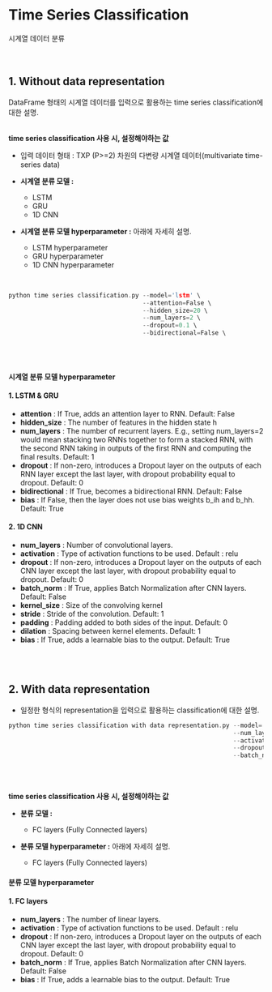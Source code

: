 # Time Series Classification
시계열 데이터 분류
<br><br><br>
## 1. Without data representation

DataFrame 형태의 시계열 데이터를 입력으로 활용하는 time series classification에 대한 설명.
<br>
<br>

**time series classification 사용 시, 설정해야하는 값**

* 입력 데이터 형태 : TXP (P>=2) 차원의 다변량 시계열 데이터(multivariate time-series data)
* **시계열 분류 모델 :**
  * LSTM
  * GRU
  * 1D CNN 


* **시계열 분류 모델 hyperparameter :** 아래에 자세히 설명.
  * LSTM hyperparameter 
  * GRU hyperparameter 
  * 1D CNN  hyperparameter 
<br>

```c
python time series classification.py --model='lstm' \
                                     --attention=False \
                                     --hidden_size=20 \
                                     --num_layers=2 \
                                     --dropout=0.1 \
                                     --bidirectional=False \
```
<br><br>

#### 시계열 분류 모델 hyperparameter <br>

#### 1. LSTM & GRU
- **attention** : If True, adds an attention layer to RNN. Default: False
- **hidden_size** : The number of features in the hidden state h
- **num_layers** : The number of recurrent layers. E.g., setting num_layers=2 would mean stacking two RNNs together to form a stacked RNN, with the second RNN taking in outputs of the first RNN and computing the final results. Default: 1
- **dropout** : If non-zero, introduces a Dropout layer on the outputs of each RNN layer except the last layer, with dropout probability equal to dropout. Default: 0
- **bidirectional** : If True, becomes a bidirectional RNN. Default: False
- **bias** : If False, then the layer does not use bias weights b_ih and b_hh. Default: True
 
 
 #### 2. 1D CNN
- **num_layers** : Number of convolutional layers.
- **activation** : Type of activation functions to be used. Default : relu
- **dropout** : If non-zero, introduces a Dropout layer on the outputs of each CNN layer except the last layer, with dropout probability equal to dropout. Default: 0
- **batch_norm** : If True, applies Batch Normalization after CNN layers. Default: False
- **kernel_size** : Size of the convolving kernel
- **stride** : Stride of the convolution. Default: 1
- **padding** : Padding added to both sides of the input. Default: 0
- **dilation** : Spacing between kernel elements. Default: 1
- **bias** : If True, adds a learnable bias to the output. Default: True
 

<br><br>
## 2. With data representation
- 일정한 형식의 representation을 입력으로 활용하는 classification에 대한 설명. <br>


```c
python time series classification with data representation.py --model='fc' \
                                                              --num_layers=2 \
                                                              --activation=relu \
                                                              --dropout=0.2 \
                                                              --batch_norm=True
```
<br><br>


**time series classification 사용 시, 설정해야하는 값**

* **분류 모델 :**
  * FC layers (Fully Connected layers)



* **분류 모델 hyperparameter :** 아래에 자세히 설명.
  * FC layers (Fully Connected layers)


#### 분류 모델 hyperparameter <br>

#### 1. FC layers
- **num_layers** : The number of linear layers.
- **activation** : Type of activation functions to be used. Default : relu
- **dropout** : If non-zero, introduces a Dropout layer on the outputs of each CNN layer except the last layer, with dropout probability equal to dropout. Default: 0
- **batch_norm** : If True, applies Batch Normalization after CNN layers. Default: False
- **bias** : If True, adds a learnable bias to the output. Default: True
 

